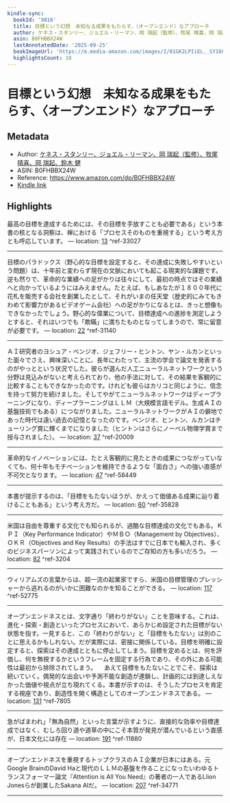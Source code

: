 ```yaml
---
kindle-sync:
  bookId: '9816'
  title: 目標という幻想　未知なる成果をもたらす、〈オープンエンド〉なアプローチ
  author: ケネス・スタンリー、ジョエル・リーマン、岡 瑞起（監修）、牧尾 晴喜、岡 瑞起、鈴木 健
  asin: B0FHBBX24W
  lastAnnotatedDate: '2025-09-25'
  bookImageUrl: 'https://m.media-amazon.com/images/I/81GK2LPIiEL._SY160.jpg'
  highlightsCount: 10
---
```

# 目標という幻想　未知なる成果をもたらす、〈オープンエンド〉なアプローチ
## Metadata
* Author: [ケネス・スタンリー、ジョエル・リーマン、岡 瑞起（監修）、牧尾 晴喜、岡 瑞起、鈴木 健](https://www.amazon.comundefined)
* ASIN: B0FHBBX24W
* Reference: https://www.amazon.com/dp/B0FHBBX24W
* [Kindle link](kindle://book?action=open&asin=B0FHBBX24W)

## Highlights
最高の目標を達成するためには、その目標を手放すことも必要である」という本書の核となる洞察は、禅における「プロセスそのものを重視する」という考え方とも呼応しています。 — location: [13](kindle://book?action=open&asin=B0FHBBX24W&location=13) ^ref-33027

---
目標のパラドックス（野心的な目標を設定すると、その達成に失敗しやすいという問題）は、十年前と変わらず現在の文脈においても起こる現実的な課題です。逆も然りで、革命的な業績への足がかりは往々にして、最初の時点ではその業績へと向かっているようにはみえません。たとえば、もしあなたが１８００年代に花札を販売する会社を創業したとして、それがいまの任天堂（歴史的にみてもきわめて影響力があるビデオゲーム会社）への足がかりになるとは、きっと想像もできなかったでしょう。野心的な偉業について、目標達成への進捗を測定しようとすると、それはいつでも「欺瞞」に満ちたものとなってしまうので、常に留意が必要です。 — location: [22](kindle://book?action=open&asin=B0FHBBX24W&location=22) ^ref-31140

---
ＡＩ研究者のヨシュア・ベンジオ、ジェフリー・ヒントン、ヤン・ルカンといった面々でさえ、興味深いことに、長年にわたって、主流の学会で論文を発表するのがやっとという状況でした。彼らが選んだ人工ニューラルネットワークという分野は見込みがないと考えられており、他の手法に対して、その結果を客観的に比較することもできなかったのです。けれども彼らはカリコと同じように、信念を持って努力を続けました。そしてやがてニューラルネットワークはディープラーニングになり、ディープラーニングはＬＬＭ（大規模言語モデル。生成ＡＩの基盤技術でもある）につながりました。ニューラルネットワークがＡＩの僻地であった時代は遠い過去の記憶となったのです。ベンジオ、ヒントン、ルカンはチューリング賞に輝くまでになりました（ヒントンはさらにノーベル物理学賞まで授与されました）。 — location: [37](kindle://book?action=open&asin=B0FHBBX24W&location=37) ^ref-20009

---
革命的なイノベーションには、たとえ客観的に見たときの成果につながっていなくても、何十年もモチベーションを維持できるような「面白さ」への強い直感が不可欠となります。 — location: [47](kindle://book?action=open&asin=B0FHBBX24W&location=47) ^ref-58449

---
本書が提示するのは、「目標をもたないほうが、かえって価値ある成果に辿り着けることもある」という考え方だ。 — location: [60](kindle://book?action=open&asin=B0FHBBX24W&location=60) ^ref-35828

---
米国は自由を尊重する文化でも知られるが、過酷な目標達成の文化でもある。ＫＰＩ（Key Performance Indicator）やＭＢＯ（Management by Objectives）、ＯＫＲ（Objectives and Key Results）の手法はすでに日本でも輸入され、多くのビジネスパーソンによって実践されているのでご存知の方も多いだろう。 — location: [82](kindle://book?action=open&asin=B0FHBBX24W&location=82) ^ref-3204

---
ウィリアムズの言葉からは、超一流の起業家ですら、米国の目標管理のプレッシャーから逃れるのがいかに困難なのかを知ることができる。 — location: [117](kindle://book?action=open&asin=B0FHBBX24W&location=117) ^ref-52775

---
オープンエンドネスとは、文字通り「終わりがない」ことを意味する。これは、進化・探索・創造といったプロセスにおいて、あらかじめ設定された目標がない状態を指す。一見すると、この「終わりがない」と「目標をもたない」は別のことに思えるかもしれない。だが実際には、密接に関係している。目標を明確に設定すると、探索はその達成とともに停止してしまう。目標を定めるとは、何を評価し、何を無視するかというフレームを固定する行為であり、その外にある可能性は最初から排除されてしまう。 　あえて目標をもたないことでこそ、探索は続いていく。偶発的な出会いや予測不能な創造が連鎖し、計画的には到達しえなかった価値や視点が立ち現れてくる。本書が示すのは、そうしたプロセスを肯定する視座であり、創造性を開く構造としてのオープンエンドネスである。 — location: [131](kindle://book?action=open&asin=B0FHBBX24W&location=131) ^ref-7805

---
急がばまわれ」「無為自然」といった言葉が示すように、直接的な効率や目標達成ではなく、むしろ回り道や道草の中にこそ本質が発見が潜んでいるという直感が、日本文化には存在 — location: [191](kindle://book?action=open&asin=B0FHBBX24W&location=191) ^ref-11880

---
オープンエンドネスを重視するトップクラスのＡＩ企業が日本にはある。元Google BrainのDavid Haと現代のＬＬＭの基盤を作ることになったいわゆるトランスフォーマー論文『Attention is All You Need』の著者の一人であるLlion Jonesらが創業したSakana AIだ。 — location: [207](kindle://book?action=open&asin=B0FHBBX24W&location=207) ^ref-34771

---
